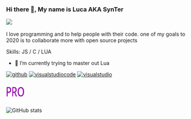 ### Hi there 👋, My name is Luca AKA SynTer
![](https://camo.githubusercontent.com/d88bdce683bc31abcfc8fd8774880f5a305e4e59/687474703a2f2f692e696d6775722e636f6d2f6337476d414a662e706e67)

I love programming and to help people with their code. one of my goals to 2020 is to collaborate more with open source projects

Skills: JS / C / LUA

- 🔭 I’m currently trying to master out Lua


[<img src='https://cdn.jsdelivr.net/npm/simple-icons@3.0.1/icons/github.svg' alt='github' height='40'>](https://github.com/synterrr)  [<img src='https://cdn.jsdelivr.net/npm/simple-icons@3.0.1/icons/visualstudiocode.svg' alt='visualstudiocode' height='40'>](https://code.visualstudio.com/)  [<img src='https://cdn.jsdelivr.net/npm/simple-icons@3.0.1/icons/visualstudio.svg' alt='visualstudio' height='40'>](https://visualstudio.microsoft.com/pt-br/thank-you-downloading-visual-studio/?sku=Community&rel=16)  

<a href='https://github.com/pricing'><img src='https://raw.githubusercontent.com/acervenky/animated-github-badges/master/assets/pro.gif' width='50' height='50'></a>
<a href="https://github.com/anuraghazra/github-readme-stats">
</a>


![GitHub stats](https://github-readme-stats.vercel.app/api?username=synterrr&show_icons=true)  

